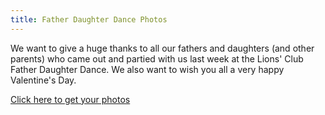 ```yaml
---
title: Father Daughter Dance Photos
---
```

We want to give a huge thanks to all our fathers and daughters (and other parents) who came out and partied with us last week at the Lions' Club Father Daughter Dance. We also want to wish you all a very happy Valentine's Day.

<a href="https://katiepinettestudios.pixieset.com/staffordlionsclubfatherdaughter2025dance/" target="_blank" class="btn btn-primary">Click here to get your photos</a>
